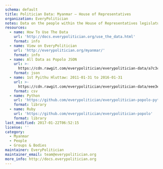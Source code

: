 ```yaml
---
schema: default
title: Politician Data: Myanmar — House of Representatives
organization: EveryPolitician
notes: Data on the people within the House of Representatives legislature of Myanmar.
resources:
  - name: How To Use The Data
    url: 'http://docs.everypolitician.org/use_the_data.html'
    format: info
  - name: View on EveryPolitician
    url: 'http://everypolitician.org/myanmar/'
    format: info
  - name: All Data as Popolo JSON
    url: >-
      https://cdn.rawgit.com/everypolitician/everypolitician-data/a7c3cf2f50bc7975c9968c0117aedacbebd272bf/data/Myanmar/House_of_Representatives/ep-popolo-v1.0.json
    format: json
  - name: 1st Pyithu Hluttaw: 2011-01-31 to 2016-01-31
    url: >-
      https://cdn.rawgit.com/everypolitician/everypolitician-data/eee3e62aa529dd2550c9d45418faf40c6745ea3b/data/Myanmar/House_of_Representatives/term-1.csv
    format: csv
  - name: Python
    url: 'https://github.com/everypolitician/everypolitician-popolo-python'
    format: library
  - name: Ruby
    url: 'https://github.com/everypolitician/everypolitician-popolo'
    format: library
last_modified: 2017-01-22T06:52:15
license: ''
category:
  - Myanmar
  - People
  - Groups & Bodies
maintainer: EveryPolitician
maintainer_email: team@everypolitician.org
more_info: http://docs.everypolitician.org
---
```

